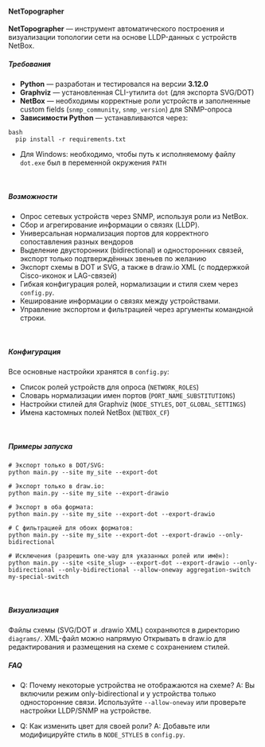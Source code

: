 #### NetTopographer
**NetTopographer** — инструмент автоматического построения и визуализации топологии сети на основе LLDP-данных с устройств NetBox.
<br>

##### Требования
* **Python** — разработан и тестировался на версии **3.12.0**
* **Graphviz** — установленная CLI-утилита `dot` (для экспорта SVG/DOT)
* **NetBox** — необходимы корректные роли устройств и заполненные custom fields (`snmp_community`, `snmp_version`) для SNMP-опроса
* **Зависимости Python** — устанавливаются через:
```
bash
  pip install -r requirements.txt
```
* Для Windows: необходимо, чтобы путь к исполняемому файлу `dot.exe` был в переменной окружения `PATH`
<br>

##### Возможности
* Опрос сетевых устройств через SNMP, используя роли из NetBox.
* Сбор и агрегирование информации о связях (LLDP).
* Универсальная нормализация портов для корректного сопоставления разных вендоров
* Выделение двусторонних (bidirectional) и односторонних связей, экспорт только подтверждённых звеньев по желанию
* Экспорт схемы в DOT и SVG, а также в draw.io XML (с поддержкой Cisco-иконок и LAG-связей)
* Гибкая конфигурация ролей, нормализации и стиля схем через `config.py`.
* Кеширование информации о связях между устройствами.
* Управление экспортом и фильтрацией через аргументы командной строки.
<br>

##### Конфигурация
Все основные настройки хранятся в `config.py`:
- Список ролей устройств для опроса (`NETWORK_ROLES`)
- Словарь нормализации имен портов (`PORT_NAME_SUBSTITUTIONS`)
- Настройки стилей для Graphviz (`NODE_STYLES`, `DOT_GLOBAL_SETTINGS`)
- Имена кастомных полей NetBox (`NETBOX_CF`)
<br>

##### Примеры запуска
```
# Экспорт только в DOT/SVG:
python main.py --site my_site --export-dot

# Экспорт только в draw.io:
python main.py --site my_site --export-drawio

# Экспорт в оба формата:
python main.py --site my_site --export-dot --export-drawio

# С фильтрацией для обоих форматов:
python main.py --site my_site --export-dot --export-drawio --only-bidirectional

# Исключения (разрешить one-way для указанных ролей или имён):
python main.py --site <site_slug> --export-dot --export-drawio --only-bidirectional --only-bidirectional --allow-oneway aggregation-switch my-special-switch
```
<br>

##### Визуализация
Файлы схемы (SVG/DOT и .drawio XML) сохраняются в директорию `diagrams/`.
XML-файл можно напрямую Открывать в draw.io для редактирования и размещения на схеме с сохранением стилей.
<br>

##### FAQ
* Q: Почему некоторые устройства не отображаются на схеме?
A: Вы включили режим only-bidirectional и у устройства только односторонние связи.
Используйте `--allow-oneway` или проверьте настройки LLDP/SNMP на устройстве.

* Q: Как изменить цвет для своей роли?
A: Добавьте или модифицируйте стиль в `NODE_STYLES` в `config.py`.